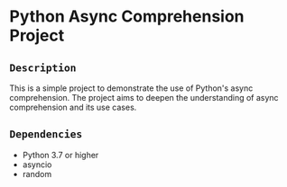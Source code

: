 # Python Async Comprehension Project

## `Description`
This is a simple project to demonstrate the use of Python's async comprehension.
The project aims to deepen the understanding of async comprehension and its use cases.

## `Dependencies`
- Python 3.7 or higher
- asyncio
- random


